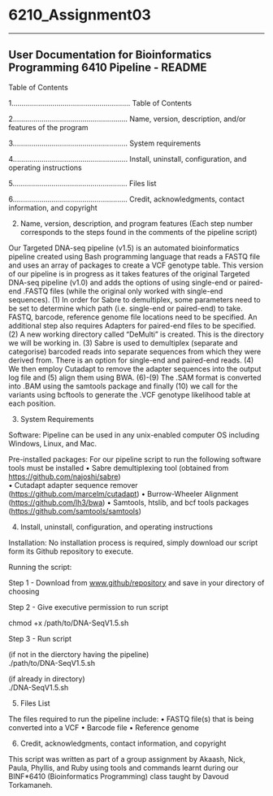 # 6210_Assignment03
-------------------------------------------------------------------------------------------------------------------------------
User Documentation for Bioinformatics Programming 6410 Pipeline - README 
--------------------------------------------------------------------------------------------------------------------------------

Table of Contents 

1…....................................................... Table of Contents 

2........................................................ Name, version, description, and/or features of the program

3........................................................ System requirements

4........................................................ Install, uninstall, configuration, and operating instructions

5........................................................ Files list

6........................................................ Credit, acknowledgments, contact information, and copyright



2. Name, version, description, and program features 
(Each step number corresponds to the steps found in the comments of the pipeline script)

Our Targeted DNA-seq pipeline (v1.5) is an automated bioinformatics pipeline created using Bash programming language that reads a FASTQ file and uses an array of packages to create a VCF genotype table. This version of our pipeline is in progress as it takes features of the original Targeted DNA-seq pipeline (v1.0) and adds the options of using single-end or paired-end .FASTQ files (while the original only worked with single-end sequences). (1) In order for Sabre to demultiplex, some parameters need to be set to determine which path (i.e. single-end or paired-end) to take. FASTQ, barcode, reference genome file locations need to be specified. An additional step also requires Adapters for paired-end files to be specified. (2) A new working directory called “DeMulti” is created. This is the directory we will be working in. (3) Sabre is used to demultiplex (separate and categorise) barcoded reads into separate sequences from which they were derived from. There is an option for single-end and paired-end reads. (4) We then employ Cutadapt to remove the adapter sequences into the output log file and (5) align them using BWA. (6)-(9) The .SAM format is converted into .BAM using the samtools package and finally (10) we call for the variants using bcftools to generate the .VCF genotype likelihood table at each position.



3. System Requirements 

Software: 
Pipeline can be used in any unix-enabled computer OS including Windows, Linux, and Mac.

Pre-installed packages: 
For our pipeline script to run the following software tools must be installed
•	Sabre demultiplexing tool (obtained from https://github.com/najoshi/sabre)  
•	Cutadapt adapter sequence remover (https://github.com/marcelm/cutadapt)
•	Burrow-Wheeler Alignment (https://github.com/lh3/bwa)
•	Samtools, htslib, and bcf tools packages (https://github.com/samtools/samtools)



4. Install, uninstall, configuration, and operating instructions

Installation: 
No installation process is required, simply download our script form its Github repository to execute.

Running the script:  

Step 1 - Download from www.github/repository and save in your directory of choosing 

Step 2 - Give executive permission to run script

chmod +x /path/to/DNA-SeqV1.5.sh  

Step 3 - Run script 
  
(if not in the dierctory having the pipeline)   
./path/to/DNA-SeqV1.5.sh

(if already in directory)   
./DNA-SeqV1.5.sh



5. Files List

The files required to run the pipeline include:
•	FASTQ file(s) that is being converted into a VCF
•	Barcode file 
•	Reference genome



6. Credit, acknowledgments, contact information, and copyright

This script was written as part of a group assignment by Akaash, Nick, Paula, Phyllis, and Ruby using tools and commands learnt during our BINF*6410 (Bioinformatics Programming) class taught by Davoud Torkamaneh.
